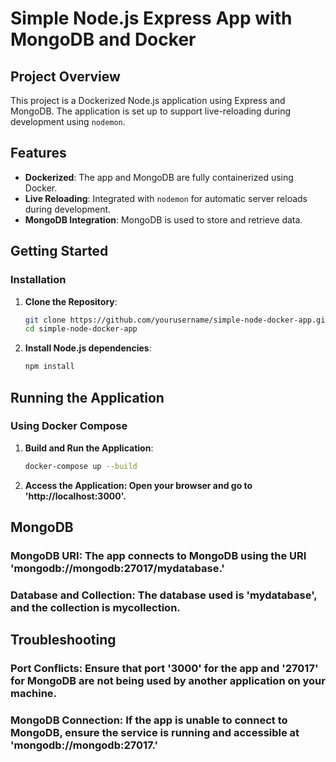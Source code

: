 # Simple Node.js Express App with MongoDB and Docker

## Project Overview

This project is a Dockerized Node.js application using Express and MongoDB. The application is set up to support live-reloading during development using `nodemon`.

## Features

- **Dockerized**: The app and MongoDB are fully containerized using Docker.
- **Live Reloading**: Integrated with `nodemon` for automatic server reloads during development.
- **MongoDB Integration**: MongoDB is used to store and retrieve data.

## Getting Started

### Installation

1. **Clone the Repository**:
   ```bash
   git clone https://github.com/yourusername/simple-node-docker-app.git
   cd simple-node-docker-app

2. **Install Node.js dependencies**:
    ```bash
    npm install

## Running the Application

### Using Docker Compose

1. **Build and Run the Application**:
    ```bash
    docker-compose up --build

2. **Access the Application: Open your browser and go to 'http://localhost:3000'.**

## MongoDB
### **MongoDB URI:** The app connects to MongoDB using the URI 'mongodb://mongodb:27017/mydatabase.'
### **Database and Collection:** The database used is 'mydatabase', and the collection is mycollection.

## Troubleshooting
### **Port Conflicts:** Ensure that port '3000' for the app and '27017' for MongoDB are not being used by another application on your machine.
### **MongoDB Connection:** If the app is unable to connect to MongoDB, ensure the service is running and accessible at 'mongodb://mongodb:27017.'